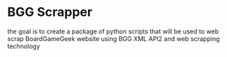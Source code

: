 # BGG Scrapper
the goal is to create a package of python scripts that will be used to web scrap BoardGameGeek website using BGG XML API2 and web scrapping technology
